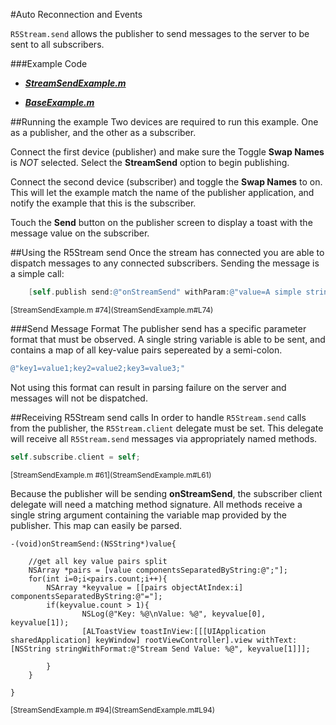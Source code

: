 #Auto Reconnection and Events

`R5Stream.send` allows the publisher to send messages to the server to be sent to all subscribers.


###Example Code
- ***[StreamSendExample.m](StreamSendExample.m)***

- ***[BaseExample.m](
https://github.com/red5pro/streaming-ios/blob/master/Red5ProStreaming/BaseExample.m)***

##Running the example
Two devices are required to run this example.  One as a publisher, and the other as a subscriber. 

Connect the first device (publisher) and make sure the Toggle **Swap Names** is *NOT* selected.  Select the **StreamSend** option to begin publishing.

Connect the second device (subscriber) and toggle the **Swap Names** to on.  This will let the example match the name of the publisher application, and notify the example that this is the subscriber.

Touch the **Send** button on the publisher screen to display a toast with the message value on the subscriber.


##Using the R5Stream send
Once the stream has connected you are able to dispatch messages to any connected subscribers.  Sending the message is a simple call:

```Objective-C
	[self.publish send:@"onStreamSend" withParam:@"value=A simple string"];

```
<sup>
[StreamSendExample.m #74](StreamSendExample.m#L74)
</sup>

###Send Message Format
The publisher send has a specific parameter format that must be observed.  A single string variable is able to be sent, and contains a map of all key-value pairs sepereated by a semi-colon.

```Objective-C
@"key1=value1;key2=value2;key3=value3;"
```
Not using this format can result in parsing failure on the server and messages will not be dispatched.

##Receiving R5Stream send calls
In order to handle `R5Stream.send` calls from the publisher, the `R5Stream.client` delegate must be set.  This delegate will receive all `R5Stream.send` messages via appropriately named methods.

```Objective-C
self.subscribe.client = self;
```
<sup>
[StreamSendExample.m #61](StreamSendExample.m#L61)
</sup>

Because the publisher will be sending **onStreamSend**, the subscriber client delegate will need a matching method signature.  All methods receive a single string argument containing the variable map provided by the publisher.  This map can easily be parsed.

```
-(void)onStreamSend:(NSString*)value{

    //get all key value pairs split
    NSArray *pairs = [value componentsSeparatedByString:@";"];
    for(int i=0;i<pairs.count;i++){
        NSArray *keyvalue = [[pairs objectAtIndex:i] componentsSeparatedByString:@"="];
        if(keyvalue.count > 1){
                NSLog(@"Key: %@\nValue: %@", keyvalue[0], keyvalue[1]);
                [ALToastView toastInView:[[[UIApplication sharedApplication] keyWindow] rootViewController].view withText:[NSString stringWithFormat:@"Stream Send Value: %@", keyvalue[1]]];
            
        }
    }
    
}
```
<sup>
[StreamSendExample.m #94](StreamSendExample.m#L94)
</sup>
